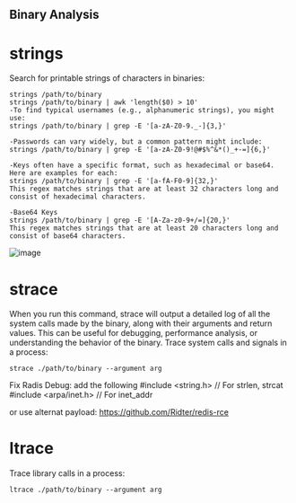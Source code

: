 
## **Binary Analysis**


strings
=======

Search for printable strings of characters in binaries:

 

    strings /path/to/binary
    strings /path/to/binary | awk 'length($0) > 10'
    -To find typical usernames (e.g., alphanumeric strings), you might use:
    strings /path/to/binary | grep -E '[a-zA-Z0-9._-]{3,}'
    
    -Passwords can vary widely, but a common pattern might include:
    strings /path/to/binary | grep -E '[a-zA-Z0-9!@#$%^&*()_+-=]{6,}'
    
    -Keys often have a specific format, such as hexadecimal or base64. Here are examples for each:
    strings /path/to/binary | grep -E '[a-fA-F0-9]{32,}'
    This regex matches strings that are at least 32 characters long and consist of hexadecimal characters.

    -Base64 Keys
    strings /path/to/binary | grep -E '[A-Za-z0-9+/=]{20,}'
    This regex matches strings that are at least 20 characters long and consist of base64 characters.


 ![image](https://github.com/user-attachments/assets/76f4513c-fc6d-4a04-9576-98d6dec0acef)


strace
======
When you run this command, strace will output a detailed log of all the system calls made by the binary, along with their arguments and return values. This can be useful for debugging, performance analysis, or understanding the behavior of the binary.
Trace system calls and signals in a process:

 

    strace ./path/to/binary --argument arg

Fix Radis Debug:
add the following 
#include <string.h>     // For strlen, strcat
#include <arpa/inet.h>  // For inet_addr

or use alternat payload: https://github.com/Ridter/redis-rce

ltrace
======

Trace library calls in a process:

 

    ltrace ./path/to/binary --argument arg
